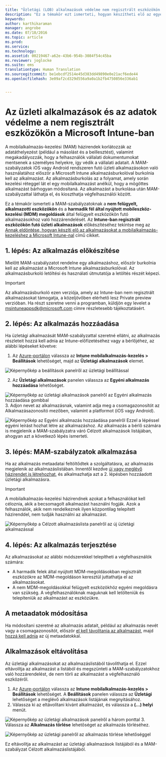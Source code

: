 ```yaml
---
title: "Üzletági (LOB) alkalmazások védelme nem regisztrált eszközökön | Microsoft Intune"
description: "Ez a témakör ezt ismerteti, hogyan készítheti elő az egyéni üzletági alkalmazásait arra, hogy alkalmazhassa az adatveszteség megakadályozását segítő mobilalkalmazás-kezelési szabályzatokat."
keywords: 
author: karthikaraman
manager: angrobe
ms.date: 07/18/2016
ms.topic: article
ms.prod: 
ms.service: 
ms.technology: 
ms.assetid: 00219467-a62e-43b6-954b-3084f54c45ba
ms.reviewer: joglocke
ms.suite: ems
translationtype: Human Translation
ms.sourcegitcommit: be1ebcdf2514e45d383dd49890e0e21acf6ede44
ms.openlocfilehash: 3e09af2cd329d556a9a0a1b2fb4750856e336ab1


---
```


# Az üzleti alkalmazások és az adatok védelme a nem regisztrált eszközökön a Microsoft Intune-ban

A mobilalkalmazás-kezelési (MAM) házirendek korlátozzák az adatáthelyezést (például a másolást és a beillesztést), valamint megakadályozzák, hogy a felhasználók vállalati dokumentumokat mentsenek a személyes helyekre, így védik a vállalati adatait.   A MAM-szabályzatok iOS vagy Android rendszeren futó üzleti alkalmazásokon való használatához először a Microsoft Intune alkalmazásburkolóval burkolnia kell az alkalmazást.  Az alkalmazásburkolás az a folyamat, amely során kezelési réteggel lát el egy mobilalkalmazást anélkül, hogy a mögöttes alkalmazást bárhogyan módosítaná.  Az alkalmazást a burkolása után MAM-szabályzattal láthatja el, és kioszthatja végfelhasználói között.  

Ez a témakör ismerteti a MAM-szabályzatoknak a **nem felügyelt, alkalmazotti eszközökön** és a **harmadik fél által nyújtott mobileszköz-kezelési (MDM) megoldások** által felügyelt eszközökön futó alkalmazásokhoz való hozzárendelését.  Az **Intune-ban regisztrált eszközökön futó üzleti alkalmazások** előkészítéséhez tekintse meg az [Annak eldöntése, hogyan készíti elő az alkalmazásokat a mobilalkalmazás-kezeléshez a Microsoft Intune-nal](decide-how-to-prepare-apps-for-mobile-application-management-with-microsoft-intune.md) című cikket.
##  1. lépés: Az alkalmazás előkészítése
Mielőtt MAM-szabályzatot rendelne egy alkalmazáshoz, először burkolnia kell az alkalmazást a Microsoft Intune alkalmazásburkolóval.  Az alkalmazásburkoló letöltési és használati útmutatója a letöltés részét képezi.  
>[!IMPORTANT]  
>Az alkalmazásburkoló ezen verziója, amely az Intune-ban nem regisztrált alkalmazásokat támogatja, a közeljövőben elérhető lesz Private preview verzióban. Ha részt szeretne venni a programban, küldjön egy levelet a msintuneappsdk@microsoft.com címre részletesebb tájékoztatásért.

## 2. lépés: Az alkalmazás hozzáadása

Ha üzletági alkalmazását MAM-szabályzattal szeretné ellátni, az alkalmazás részleteit hozzá kell adnia az Intune-előfizetéséhez vagy a bérlőjéhez, az alábbi lépéseket követve:

1. Az [Azure-portálon](https://portal.azure.com/) válassza az **Intune mobilalkalmazás-kezelés > Beállítások** lehetőséget, majd az **Üzletági alkalmazások** elemet.

  ![Képernyőkép a beállítások panelről az üzletági beállítással](../media/mam-azure-portal-lob-on-settings.png)

2. Az **Üzletági alkalmazások** panelen válassza az **Egyéni alkalmazás hozzáadása** lehetőséget.

  ![Képernyőkép az üzletági alkalmazások panelről az Egyéni alkalmazás hozzáadása gombbal](../media/mam-azure-portal-add-lob-app-action.png)
3.  Adjon nevet az alkalmazásnak, valamint adja meg a csomagazonosítót az Alkalmazásazonosító mezőben, valamint a platformot (iOS vagy Android).

  ![Képernyőkép az Egyéni alkalmazás hozzáadása panelről ](../media/mam-azure-portal-add-app-details.png) Ezzel a lépéssel egyéni leírást hozhat létre az alkalmazáshoz.  Az alkalmazás a bérlő számára is megjelenik a MAM-szabályzatra váró Célzott alkalmazások listájában, ahogyan azt a következő lépés ismerteti.

## 3. lépés: MAM-szabályzatok alkalmazása
Ha az alkalmazás metaadatai feltöltődtek a szolgáltatásra, az alkalmazás megjelenik az alkalmazáslistában.  Innentől kezdve [új vagy meglévő házirendet is létrehozhat](create-and-deploy-mobile-app-management-policies-with-microsoft-intune.md), és alkalmazhatja azt a 2. lépésben hozzáadott üzletági alkalmazásra.

>[!IMPORTANT]
>A mobilalkalmazás-kezelési házirendnek azokat a felhasználókat kell céloznia, akik a becsomagolt alkalmazást használni fogják.  Azok a felhasználók, akik nem rendelkeznek ilyen központilag telepített házirenddel, nem tudják használni az alkalmazást.


  ![Képernyőkép a Célzott alkalmazáslista panelről az új üzletági alkalmazással](../media/mam-azure-portal-lob-on-targeted-app-list.png)
## 4. lépés: Az alkalmazás terjesztése
Az alkalmazásokat az alábbi módszerekkel telepítheti a végfelhasználók számára:
* A harmadik felek által nyújtott MDM-megoldásokban regisztrált eszközökre az MDM-megoldáson keresztül juttathatja el az alkalmazásokat.
* A nem MDM-megoldásokkal felügyelt eszközökhöz egyéni megoldásra van szükség. A végfelhasználóknak maguknak kell letölteniük és telepíteniük az alkalmazást az eszközükre.

## A metaadatok módosítása
Ha módosítani szeretné az alkalmazás adatait, például az alkalmazás nevét vagy a csomagazonosítót, először [el kell távolítania az alkalmazást](#remove-apps), majd [hozzá kell adnia](#step-2-add-the-app) az új metaadatokkal.

##  Alkalmazások eltávolítása
Az üzletági alkalmazásokat az alkalmazáslistából távolíthatja el.  Ezzel eltávolítja az alkalmazást a listából és megszünteti a MAM-szabályzatokhoz való hozzárendelést, de nem törli az alkalmazást a végfelhasználó eszközéről.  

1.  Az [Azure-portálon](https://portal.azure.com/) válassza az **Intune mobilalkalmazás-kezelés > Beállítások** lehetőséget.  A **Beállítások** panelen válassza az **Üzletági** lehetőséget a meglévő alkalmazások listájának megnyitásához.  
2.  Válassza ki az eltávolítani kívánt alkalmazást, és válassza a **(...) helyi** menüt.

  ![Képernyőkép az üzletági alkalmazások panelről a három ponttal](../media/mam-azure-portal-lob-context-menu.png)
3.  Válassza az **Alkalmazás törlése** lehetőséget az alkalmazás törléséhez.

  ![Képernyőkép az üzletági panelről az alkalmazás törlése lehetőséggel](../media/mam-azure-portal-delete-app.png)

  Ez eltávolítja az alkalmazást az üzletági alkalmazások listájából és a MAM-szabályzat Célzott alkalmazáslistájából.



<!--HONumber=Jul16_HO5-->


